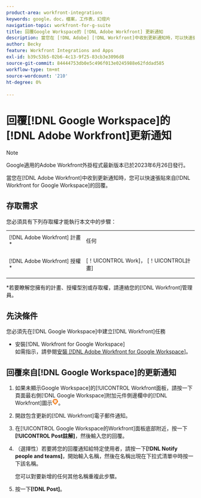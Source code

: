 ```yaml
---
product-area: workfront-integrations
keywords: google，doc，檔案，工作表，幻燈片
navigation-topic: workfront-for-g-suite
title: 回覆Google Workspace的 [!DNL Adobe Workfront] 更新通知
description: 當您在 [!DNL Adobe] [!DNL Workfront]中收到更新通知時，可以快速張貼來自Google WorkspaceWorkfront的回覆。
author: Becky
feature: Workfront Integrations and Apps
exl-id: b39c53b5-02b6-4c13-9f25-83cb3e3096d8
source-git-commit: 84444753db0e5c496f013e0245988e62fddad585
workflow-type: tm+mt
source-wordcount: '210'
ht-degree: 0%

---
```


# 回覆[!DNL Google Workspace]的[!DNL Adobe Workfront]更新通知

>[!NOTE]
>
>Google適用的Adobe Workfront外掛程式最新版本已於2023年6月26日發行。

當您在[!DNL Adobe Workfront]中收到更新通知時，您可以快速張貼來自[!DNL Workfront for Google Workspace]的回覆。

## 存取需求

您必須具有下列存取權才能執行本文中的步驟：

<table style="table-layout:auto"> 
 <col> 
 <col> 
 <tbody> 
  <tr> 
   <td role="rowheader">[!DNL Adobe Workfront] 計畫*</td> 
   <td> <p>任何</p> </td> 
  </tr> 
  <tr> 
   <td role="rowheader">[!DNL Adobe Workfront] 授權*</td> 
   <td> <p>[！UICONTROL Work]， [！UICONTROL計畫]</p> </td> 
  </tr> 
  </tbody> 
</table>

&#42;若要瞭解您擁有的計畫、授權型別或存取權，請連絡您的[!DNL Workfront]管理員。

## 先決條件

您必須先在[!DNL Google Workspace]中建立[!DNL Workfront]任務

* 安裝[!DNL Workfront for Google Workspace]\
   如需指示，請參閱[安裝 [!DNL Adobe Workfront for Google Workspace]](../../workfront-integrations-and-apps/workfront-for-g-suite/install-workfront-for-gsuite.md)。

## 回覆來自[!DNL Google Workspace]的更新通知

1. 如果未顯示Google Workspace]的[!UICONTROL Workfront面板，請按一下頁面最右側[!DNL Google Workspace]附加元件側邊欄中的[!DNL Workfront]圖示![](assets/wf-lion-icon.png)。
1. 開啟包含更新的[!DNL Workfront]電子郵件通知。
1. 在[!UICONTROL Google Workspace的Workfront]面板底部附近，按一下&#x200B;**[!UICONTROL Post註解]**，然後輸入您的回覆。
1. （選擇性）若要將您的回覆通知給特定使用者，請按一下&#x200B;**[!DNL Notify people and teams]**，開始輸入名稱，然後在名稱出現在下拉式清單中時按一下該名稱。

   您可以對要新增的任何其他名稱重複此步驟。

1. 按一下&#x200B;**[!DNL Post]**。
